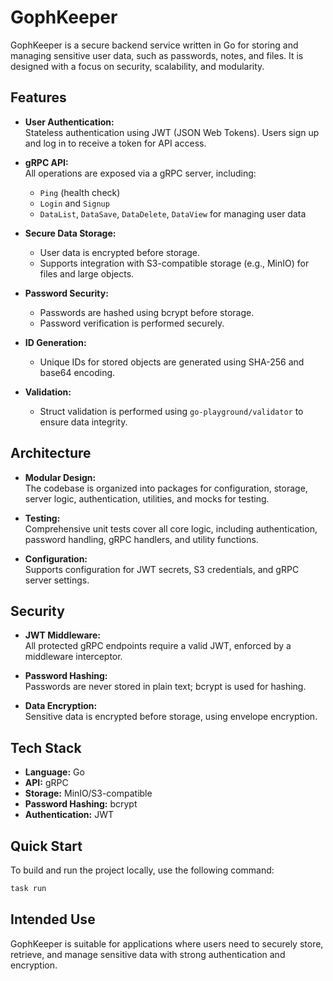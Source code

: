 # GophKeeper

GophKeeper is a secure backend service written in Go for storing and managing sensitive user data, such as passwords, notes, and files. It is designed with a focus on security, scalability, and modularity.

## Features

- **User Authentication:**  
  Stateless authentication using JWT (JSON Web Tokens). Users sign up and log in to receive a token for API access.

- **gRPC API:**  
  All operations are exposed via a gRPC server, including:
  - `Ping` (health check)
  - `Login` and `Signup`
  - `DataList`, `DataSave`, `DataDelete`, `DataView` for managing user data

- **Secure Data Storage:**  
  - User data is encrypted before storage.
  - Supports integration with S3-compatible storage (e.g., MinIO) for files and large objects.

- **Password Security:**  
  - Passwords are hashed using bcrypt before storage.
  - Password verification is performed securely.

- **ID Generation:**  
  - Unique IDs for stored objects are generated using SHA-256 and base64 encoding.

- **Validation:**  
  - Struct validation is performed using `go-playground/validator` to ensure data integrity.

## Architecture

- **Modular Design:**  
  The codebase is organized into packages for configuration, storage, server logic, authentication, utilities, and mocks for testing.

- **Testing:**  
  Comprehensive unit tests cover all core logic, including authentication, password handling, gRPC handlers, and utility functions.

- **Configuration:**  
  Supports configuration for JWT secrets, S3 credentials, and gRPC server settings.

## Security

- **JWT Middleware:**  
  All protected gRPC endpoints require a valid JWT, enforced by a middleware interceptor.

- **Password Hashing:**  
  Passwords are never stored in plain text; bcrypt is used for hashing.

- **Data Encryption:**  
  Sensitive data is encrypted before storage, using envelope encryption.

## Tech Stack

- **Language:** Go
- **API:** gRPC
- **Storage:** MinIO/S3-compatible
- **Password Hashing:** bcrypt
- **Authentication:** JWT

## Quick Start

To build and run the project locally, use the following command:

```sh
task run
```


## Intended Use

GophKeeper is suitable for applications where users need to securely store, retrieve, and manage sensitive data with strong authentication and encryption.